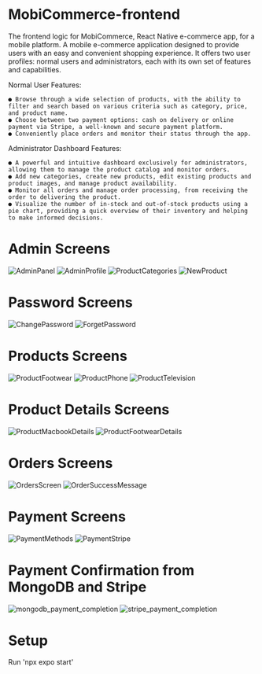
# MobiCommerce-frontend
The frontend logic for MobiCommerce, React Native e-commerce app, for a mobile platform. A mobile e-commerce application designed to provide users with an easy and convenient shopping
experience.
It offers two user profiles: normal users and administrators, each with its own set of features and capabilities.

Normal User Features:

    ● Browse through a wide selection of products, with the ability to filter and search based on various criteria such as category, price, and product name.
    ● Choose between two payment options: cash on delivery or online payment via Stripe, a well-known and secure payment platform.
    ● Conveniently place orders and monitor their status through the app.

Administrator Dashboard Features:

    ● A powerful and intuitive dashboard exclusively for administrators, allowing them to manage the product catalog and monitor orders.
    ● Add new categories, create new products, edit existing products and product images, and manage product availability.
    ● Monitor all orders and manage order processing, from receiving the order to delivering the product.
    ● Visualize the number of in-stock and out-of-stock products using a pie chart, providing a quick overview of their inventory and helping to make informed decisions.

# Admin Screens
![AdminPanel](https://github.com/IanKaire/MobiCommerce-frontend/assets/114652346/84f7912d-1f67-4d52-9e1e-ace36a4a78c1)
![AdminProfile](https://github.com/IanKaire/MobiCommerce-frontend/assets/114652346/bcf66b4b-bccb-4fce-83d7-a8ae157c54c4)
![ProductCategories](https://github.com/IanKaire/MobiCommerce-frontend/assets/114652346/713744e3-731c-4c2f-a279-16a87367aad2)
![NewProduct](https://github.com/IanKaire/MobiCommerce-frontend/assets/114652346/68f7f3bf-6bc3-409d-a21a-946c76b2feab)


# Password Screens
![ChangePassword](https://github.com/IanKaire/MobiCommerce-frontend/assets/114652346/861495c5-578b-46dd-970c-7c4886becbb8)
![ForgetPassword](https://github.com/IanKaire/MobiCommerce-frontend/assets/114652346/9aab1a9f-8052-4550-92fa-f9c20d1116f0)


# Products Screens
![ProductFootwear](https://github.com/IanKaire/MobiCommerce-frontend/assets/114652346/559ce9ee-3f5e-4c22-a741-aa55509ac8b1)
![ProductPhone](https://github.com/IanKaire/MobiCommerce-frontend/assets/114652346/96dcfcc2-77ea-45c1-9ff6-5f16a947b6f4)
![ProductTelevision](https://github.com/IanKaire/MobiCommerce-frontend/assets/114652346/7cece423-019d-4559-b917-d473aaf34cbd)


# Product Details Screens
![ProductMacbookDetails](https://github.com/IanKaire/MobiCommerce-frontend/assets/114652346/a7ddf55a-6794-4de5-8862-cceff5ae3a53)
![ProductFootwearDetails](https://github.com/IanKaire/MobiCommerce-frontend/assets/114652346/bf5d2386-2b71-4fb3-8d82-852b2c61e34c)


# Orders Screens
![OrdersScreen](https://github.com/IanKaire/MobiCommerce-frontend/assets/114652346/699798b0-1328-4d08-be10-49cbfa5b78a6)
![OrderSuccessMessage](https://github.com/IanKaire/MobiCommerce-frontend/assets/114652346/c0470206-df2f-421c-999a-e1da7430d0cc)


# Payment Screens
![PaymentMethods](https://github.com/IanKaire/MobiCommerce-frontend/assets/114652346/cdf74ac3-dd21-406e-84ea-4968daf02ce9)
![PaymentStripe](https://github.com/IanKaire/MobiCommerce-frontend/assets/114652346/9707a8dc-2c1f-4f33-9c1c-51b66c7b806d)


# Payment Confirmation from MongoDB and Stripe
![mongodb_payment_completion](https://github.com/IanKaire/MobiCommerce-frontend/assets/114652346/98cd2dc9-7f13-4840-86d4-33553edc4f70)
![stripe_payment_completion](https://github.com/IanKaire/MobiCommerce-frontend/assets/114652346/4e71f9c4-1e34-4491-b7ef-fd32a6015e7a)


# Setup
Run 'npx expo start'
